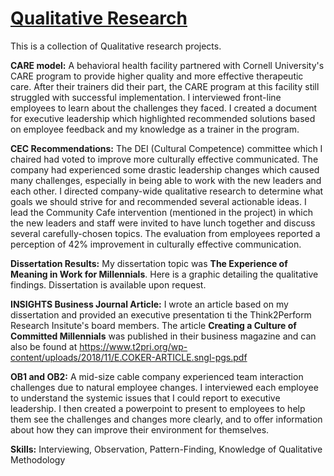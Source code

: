 # <ins> Qualitative Research </ins>

This is a collection of Qualitative research projects. 

**CARE model:** A behavioral health facility partnered with Cornell University's CARE program to provide higher quality and more effective therapeutic care. 
After their trainers did their part, the CARE program at this facility still struggled with successful implementation. I interviewed front-line employees to learn about the challenges they faced. 
I created a document for executive leadership which highlighted recommended solutions based on employee feedback and my knowledge as a trainer in the program. 

**CEC Recommendations:** The DEI (Cultural Competence) committee which I chaired had voted to improve more culturally effective communicated. 
The company had experienced some drastic leadership changes which caused many challenges, especially in being able to work with the new leaders and each other. 
I directed company-wide qualitative research to determine what goals we should strive for and recommended several actionable ideas. 
I lead the Community Cafe intervention (mentioned in the project) in which the new leaders and staff were invited to have lunch together and discuss several carefully-chosen topics. 
The evaluation from employees reported a perception of 42% improvement in culturally effective communication.   

**Dissertation Results:** My dissertation topic was **The Experience of Meaning in Work for Millennials**. Here is a graphic detailing the qualitative findings. Dissertation is available upon request. 

**INSIGHTS Business Journal Article:** I wrote an article based on my dissertation and provided an executive presentation ti the Think2Perform Research Insitute's board members. 
The article **Creating a Culture of Committed Millennials** was published in their business magazine and can also be found at https://www.t2pri.org/wp-content/uploads/2018/11/E.COKER-ARTICLE.sngl-pgs.pdf

**OB1 and OB2:** A mid-size cable company experienced team interaction challenges due to natural employee changes. I interviewed each employee to understand the systemic issues that I could report to executive leadership.
I then created a powerpoint to present to employees to help them see the challenges and changes more clearly, and to offer information about how they can improve their environment for themselves. 


**Skills:** Interviewing, Observation, Pattern-Finding, Knowledge of Qualitative Methodology
